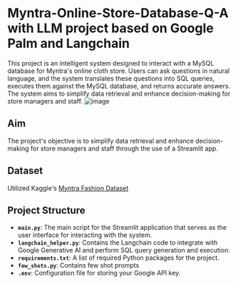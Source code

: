 # Myntra-Online-Store-Database-Q-A with LLM project based on Google Palm and Langchain
This project is an intelligent system designed to interact with a MySQL database for Myntra's online cloth store. Users can ask questions in natural language, and the system translates these questions into SQL queries, executes them against the MySQL database, and returns accurate answers. The system aims to simplify data retrieval and enhance decision-making for store managers and staff.
![image](https://github.com/user-attachments/assets/3a85d672-4457-4864-8bb5-f42de26c1117)

## Aim
The project's objective is to simplify data retrieval and enhance decision-making for store managers and staff through the use of a Streamlit app.

## Dataset
Utilized Kaggle's [ Myntra Fashion Dataset](https://github.com/user-attachments/assets/3a85d672-4457-4864-8bb5-f42de26c1117)

## Project Structure

- **`main.py`**: The main script for the Streamlit application that serves as the user interface for interacting with the system.
- **`langchain_helper.py`**: Contains the Langchain code to integrate with Google Generative AI and perform SQL query generation and execution.
- **`requirements.txt`**: A list of required Python packages for the project.
- **`few_shots.py`**: Contains few shot prompts
- **`.env`**: Configuration file for storing your Google API key.
  

